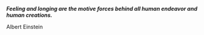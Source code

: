 _**Feeling and longing are the motive forces behind all human endeavor and human creations.**_

Albert Einstein